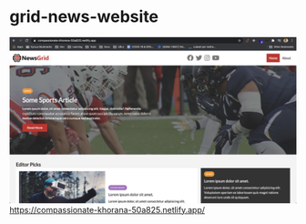 # grid-news-website

![News Grid Website](img/preview.png)
https://compassionate-khorana-50a825.netlify.app/